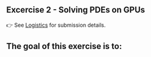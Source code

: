 <!--This file was generated, do not modify it.-->
## Excercise 2 - **Solving PDEs on GPUs**

👉 See [Logistics](/logistics/#submission) for submission details.

The goal of this exercise is to:
-

